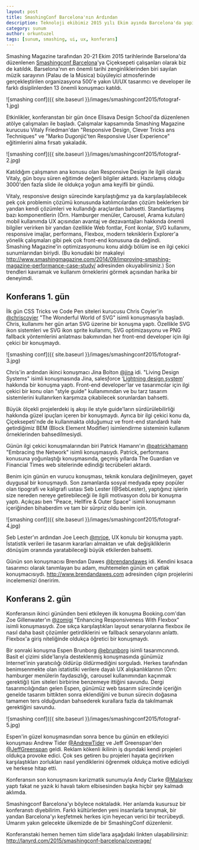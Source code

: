 ```yaml
---
layout: post
title: SmashingConf Barcelona'nın Ardından
description: Teknoloji ekibimiz 2015 yılı Ekim ayında Barcelona'da yapılan Smashing Conference Barcelona etkinliğine katıldı.
category: sunum
author: orkuntuzel
tags: [sunum, smashing, ui, ux, konferans]
---
```

Smashing Magazine tarafından 20-21 Ekim 2015 tarihlerinde Barselona'da düzenlenen [Smashingconf Barcelona]([http://smashingconf.com/barcelona-2015/])'ya Çiçeksepeti çalışanları olarak biz de katıldık. Barselona'nın en önemli tarihi zenginliklerinden biri sayılan müzik sarayının (Palau de la Música) büyüleyici atmosferinde gerçekleştirilen organizasyona 500'e yakın UI/UX tasarımcı ve developer ile farklı disiplinlerden 13 önemli konuşmacı katıldı.

![smashing conf]({{ site.baseurl }}/images/smashingconf2015/fotograf-1.jpg)
 
Etkinlikler, konferanstan bir gün önce Elisava Design School'da düzenlenen atölye çalışmaları ile başladı. Çalışmalar kapsamında Smashing Magazine kurucusu Vitaly Friedman'dan "Responsive Design, Clever Tricks ans Techniques" ve "Marko Dugonjić'ten Responsive User Experience" eğitimlerini alma fırsatı yakaladık. 
 
![smashing conf]({{ site.baseurl }}/images/smashingconf2015/fotograf-2.jpg)
 
Katıldığım çalışmanın ana konusu olan Responsive Design ile ilgili olarak Vitaly, gün boyu süren eğitimde değerli bilgiler aktardı. Hazırlamış olduğu 3000'den fazla slide ile oldukça yoğun ama keyifli bir gündü.

Vitaly, responsive design sürecinde karşılaştığımız ya da karşılaşılabilecek pek çok problemin çözümü konusunda katılımcılardan çözüm beklerken bir yandan kendi çözümleri ve kullandığı araçlardan bahsetti. Standartlaşmış bazı komponentlerin (Örn. Hamburger menüler, Carousel, Arama kutuları) mobil kullanımda UX açısından avantaj ve dezavantajları hakkında önemli bilgiler verirken bir yandan özellikle Web fontlar, Font ikonlar, SVG kullanımı, responsive imajlar, performans, Flexbox, modern tekniklerin Explorer'a yönelik çalışmaları gibi pek çok front-end konusuna da değindi.  
Smashing Magazine'in optimizasyonunu konu aldığı bölüm ise en ilgi çekici sunumlarından biriydi. (Bu konudaki bir makaleyi http://www.smashingmagazine.com/2014/09/improving-smashing-magazine-performance-case-study/ adresinden okuyabilirsiniz.) Son trendleri kavramak ve kullanım örneklerini görmek açısından harika bir deneyimdi. 
 
## Konferans 1. gün  
 
İlk gün CSS Tricks ve Code Pen siteleri kurucusu Chris Coyier'in [@chriscoyier](https://twitter.com/chriscoyier) "The Wonderful World of SVG" isimli konuşmasıyla başladı. Chris, kullanımı her gün artan SVG üzerine bir konuşma yaptı. Özellikle SVG ikon sistemleri ve SVG ikon sprite kullanımı, SVG optimizasyonu ve PNG fallback yöntemlerini anlatması bakımından her front-end developer için ilgi çekici bir konuşmaydı.  
 
![smashing conf]({{ site.baseurl }}/images/smashingconf2015/fotograf-3.jpg)
 
Chris'in ardından ikinci konuşmacı Jina Bolton [@jina](https://twitter.com/jina) idi. "Living Design Systems" isimli konuşmasında Jina, salesƒorce ‘[Lightning design system](https://www.lightningdesignsystem.com/)’ hakkında bir konuşma yaptı. Front-end developer'lar ve tasarımcılar için ilgi çekici bir konu olan "style guide" kullanımından ve bu tarz tasarım sistemlerini kullanırken karşımıza çıkabilecek sorunlardan bahsetti.

Büyük ölçekli projelerdeki iş akışı ile style guide'ların sürdürülebilirliği hakkında güzel ipuçları içeren bir konuşmaydı.  Ayrıca bir ilgi çekici konu da, Çiçeksepeti'nde de kullanmakta olduğumuz ve front-end standardı hale getirdiğimiz BEM (Block Element Modifier) isimlendirme sisteminin kullanım örneklerinden bahsedilmesiydi. 
 
Günün ilgi çekici konuşmalarından biri Patrick Hamann'ın [@patrickhamann](https://twitter.com/patrickhamann) "Embracing the Network" isimli konuşmasıydı. Patrick, performans konusuna yoğunlaştığı konuşmasında, geçmiş yıllarda The Guardian ve Financial Times web sitelerinde edindiği tecrübeleri aktardı.  
 
Benim için günün en vurucu konuşması, teknik konulara değinilmeyen, gayet duygusal bir konuşmaydı. Son zamanlarda sosyal medyada epey popüler olan tipografi ve kaligrafi ustası Seb Lester (@SebLester), yaptığınız işlerin size nereden nereye getirebileceği ile ilgili motivasyon dolu bir konuşma yaptı. Açıkçası ben "Peace, Hellfire & Outer Space" isimli konuşmanın içeriğinden bihaberdim ve tam bir sürpriz oldu benim için. 
 
![smashing conf]({{ site.baseurl }}/images/smashingconf2015/fotograf-4.jpg)
 
 
Seb Lester'ın ardından Joe Leech [@mrjoe](https://twitter.com/mrjoe), UX konulu bir konuşma yaptı. İstatistik verileri ile tasarım kararları almaktan ve ufak değişikliklerin dönüşüm oranında yaratabileceği büyük etkilerden bahsetti. 
 
Günün son konuşmacısı Brendan Dawes [@brendandawes](https://twitter.com/brendandawes) idi. Kendini kısaca tasarımcı olarak tanımlayan bu adam, muhtemelen günün en çatlak konuşmacısıydı. http://www.brendandawes.com adresinden çılgın projelerini incelemenizi öneririm.  
 
 
## Konferans 2. gün  
 
Konferansın ikinci gününden beni etkileyen ilk konuşma Booking.com'dan Zoe Gillenwater'ın [@zomigi](https://twitter.com/zomigi) "Enhancing Responsiveness With Flexbox" isimli konuşmasıydı. Zoe sıkça karşılaştıkları layout senaryolarına flexbox ile nasıl daha basit çözümler getirdiklerini ve fallback senaryolarını anlattı.  Flexbox'a giriş niteliğinde oldukça öğretici bir konuşmaydı.  
 
Bir sonraki konuşma Espen Brunborg [@ebrunborg](https://twitter.com/ebrunborg) isimli tasarımcınındı. Basit el çizimi slide'larıyla desteklenmiş konuşmasında günümüz Internet'inin yaratıcılığı öldürüp öldürmediğini sorguladı. Herkes tarafından benimsenmekte olan istatistiki verilere dayalı UX alışkanlıklarının (Örn: hamburger menülerin faydasızlığı, carousel kullanımından kaçınmak gerektiği) tüm siteleri birbirine benzemeye ittiğini savundu. Dergi tasarımcılığından gelen Espen, günümüz web tasarım sürecinde içeriğin genelde tasarım bittikten sonra eklendiğini ve bunun sürecin doğasına tamamen ters olduğundan bahsederek kurallara fazla da takılmamak gerektiğini savundu.  
 
![smashing conf]({{ site.baseurl }}/images/smashingconf2015/fotograf-5.jpg)
 
Espen'in güzel konuşmasından sonra bence bu günün en etkileyici konuşması Andrew Tider [@AndrewTider](https://twitter.com/AndrewTider) ve Jeff Greenspan'den [@JeffGreenspan](https://twitter.com/JeffGreenspan) geldi. Reklam kökenli ikilinin iş dışındaki kendi projeleri oldukça provoke edici. Çok ses getiren bu projeleri hayata geçirirken karşılaştıkları zorlukları nasıl yendiklerini öğrenmek oldukça motive ediciydi ve herkese hitap etti.  
 
Konferansın son konuşmasını karizmatik sunumuyla Andy Clarke [@Malarkey](https://twitter.com/Malarkey) yaptı fakat ne yazık ki havalı takım elbisesinden başka hiçbir şey kalmadı aklımda.  
 
Smashingconf Barcelona'yı böylece noktaladık. Her anlamda kusursuz bir konferanstı diyebilirim. Farklı kültürlerden yeni insanlarla tanışmak, bir yandan Barcelona'yı keşfetmek herkes için heyecan verici bir tecrübeydi. Umarım yakın gelecekte ülkemizde de bir SmashingConf düzenlenir. 
 
Konferanstaki hemen hemen tüm slide'lara aşağıdaki linkten ulaşabilirsiniz: 
http://lanyrd.com/2015/smashingconf-barcelona/coverage/
